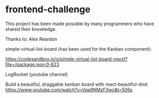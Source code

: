 # frontend-challenge

This project has been made possible by many programmers who have shared their knowledge.

Thanks to: Alex Reardon

simple-virtual-list-board (has been used for the Kanban component):

https://codesandbox.io/s/simple-virtual-list-board-vgvzt?file=/package.json:0-623



LogRocket (youtube channel)

Build a beautiful, draggable kanban board with react-beautiful-dnd:
https://www.youtube.com/watch?v=Vqa9NMzF3wc&t=506s